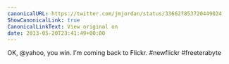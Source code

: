 ```yaml
---
canonicalURL: https://twitter.com/jmjordan/status/336627853720449024
ShowCanonicalLink: true
CanonicalLinkText: View original on
date: 2013-05-20T23:41:49+00:00
---
```

OK, @yahoo, you win. I’m coming back to Flickr. #newflickr #freeterabyte
